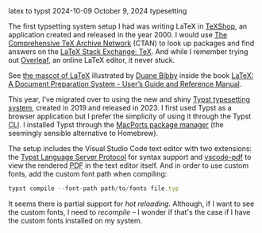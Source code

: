 <post-metadata>
  <post-title>latex to typst</post-title>
  <post-date>2024-10-09</post-date>
  <post-display-date>October 9, 2024</post-display-date>
  <post-tags>typesetting</post-tags>
</post-metadata>

The first typsetting system setup I had was writing LaTeX in [TeXShop](https://pages.uoregon.edu/koch/texshop/), an application created and released in the year 2000. I would use [The Comprehensive TeX Archive Network](https://ctan.org/) (CTAN) to look up packages and find answers on the [LaTeX Stack Exchange: TeX](https://tex.stackexchange.com/). And while I remember trying out [Overleaf](https://www.overleaf.com/), an online LaTeX editor, it never stuck.

<aside>See <a href="https://64.media.tumblr.com/37e8491202c818bf98bca9a70c8c84d9/23067bb7060f3bef-af/s1280x1920/8c712e265082b9bf0fe2b8f1c8c910ac00eb3e3b.png">the mascot of LaTeX</a> illustrated by <a href="https://tug.org/interviews/bibby.html">Duane Bibby</a> inside the book <a href="https://archive.org/details/latexdocumentpre0000lamp">LaTeX: A Document Preparation System - User’s Guide and Reference Manual</a>.</aside>

This year, I've migrated over to using the new and shiny [Typst typesetting system](https://typst.app/), created in 2019 and released in 2023. I first used Typst as a browser application but I prefer the simplicity of using it through the Typst <abbr title="command line interface">CLI</abbr>. I installed Typst through the <a href="https://www.macports.org/">MacPorts package manager</a> (the seemingly sensible alternative to Homebrew). 

The setup includes the Visual Studio Code text editor with two extensions: the [Typst Language Server Protocol](https://github.com/nvarner/typst-lsp) for syntax support and [vscode-pdf](https://github.com/tomoki1207/vscode-pdfviewer) to view the rendered <abbr title="Portable Document Format">PDF</abbr> in the text editor itself. And in order to use custom fonts, add the custom font path when compiling:

```javascript
typst compile --font-path path/to/fonts file.typ
```

It seems there is partial support for _hot reloading_. Although, if I want to see the custom fonts, I need to _recompile_ – I wonder if that's the case if I have the custom fonts installed on my system.